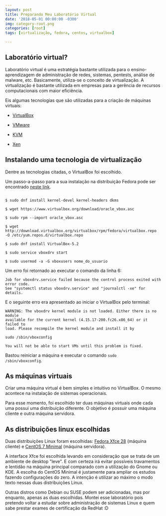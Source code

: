 ```yaml
---
layout: post
title: Preparando Meu Laboratório Virtual
date: '2018-05-01 00:00:00 -0300'
img: category-root.png
categories: [root]
tags: [virtualização, fedora, centos, virtualbox]

---
```


## Laboratório virtual?

Laboratório virtual é uma estratégia bastante utilizada para o ensino-aprendizagem de administração de redes, sistemas, pentests, análise de malware, etc. Basicamente, utiliza-se o conceito de virtualização. A virtualização é bastante utilizada em empresas para a gerência de recursos computacionais com maior eficiência.

Eis algumas tecnologias que são utilizadas para a criação de máquinas virtuais:

* <a href="https://www.virtualbox.org/" target="_blank">VirtualBox</a>

* <a href="https://www.vmware.com/br.html" target="_blank">VMware</a>

* <a href="https://www.linux-kvm.org/page/Main_Page" target="_blank">KVM</a>

* <a href="https://www.xenproject.org/" target="_blank">Xen</a>


## Instalando uma tecnologia de virtualização

Dentre as tecnologias citadas, o VirtualBox foi escolhido.

Um passo-a-passo para a sua instalação na distribuição Fedora pode ser encontrado <a href="https://www.itzgeek.com/how-tos/virtualization/install-virtualbox-4-3-on-fedora-22.html" target="_blank">neste link</a>.

<code>
$ sudo dnf install kernel-devel kernel-headers dkms
</code>

<code>
$ wget https://www.virtualbox.org/download/oracle_vbox.asc
</code>

<code>
$ sudo rpm --import oracle_vbox.asc
</code>

<code>
$ wget http://download.virtualbox.org/virtualbox/rpm/fedora/virtualbox.repo
-O /etc/yum.repos.d/virtualbox.repo
</code>

<code>
$ sudo dnf install VirtualBox-5.2
</code>

<code>
$ sudo service vboxdrv start
</code>

<code>
$ sudo usermod -a -G vboxusers nome_do_usuario
</code>

Um erro foi retornado ao executar o comando da linha 6:

```
Job for vboxdrv.service failed because the control process exited with error code.
See "systemctl status vboxdrv.service" and "journalctl -xe" for details.
```

E o seguinte erro era apresentado ao iniciar o VirtualBox pelo terminal:

```
WARNING: The vboxdrv kernel module is not loaded. Either there is no module
available for the current kernel (4.15.17-200.fc26.x86_64) or it failed to
load. Please recompile the kernel module and install it by

sudo /sbin/vboxconfig

You will not be able to start VMs until this problem is fixed.
```
Bastou reiniciar a máquina e executar o comando <code>sudo /sbin/vboxconfig</code>.

## As máquinas virtuais

Criar uma máquina virtual é bem simples e intuitivo no VirtualBox.
O mesmo acontece na instalação de sistemas operacionais.

Para esse momento, foi escolhido ter duas máquinas virtuais onde cada uma possui uma distribuição diferente. O objetivo é possuir uma máquina cliente e outra máquina servidora.

## As distribuições linux escolhidas

Duas distribuições Linux foram escolhidas: <a href="https://torrent.fedoraproject.org/torrents/Fedora-Xfce-Live-x86_64-28.torrent" target="_blank">Fedora Xfce 28</a> (máquina cliente) e <a href="http://mirror.ufscar.br/centos/7/isos/x86_64/CentOS-7-x86_64-Minimal-1708.torrent" target="_blank">CentOS 7 Minimal</a> (máquina servidora).

A interface Xfce foi escolhida levando em consideração que se trata de um ambiente de desktop "leve". E com certeza irá evitar possíveis travamentos e lentidão na máquina principal comparado com a utilização do Gnome ou KDE. A escolha do CentOS Minimal é justamente para ampliar os estudos fazendo configurações do zero. A intenção é utilizar ao máximo o modo texto nessas duas distribuições Linux.

Outras distros como Debian ou SUSE podem ser adicionadas, mas por enquanto, apenas as duas escolhidas. Montei esse laboratório pois pretendo voltar a estudar sobre administração de sistemas Linux e quem sabe prestar exames de certificação da RedHat :D
